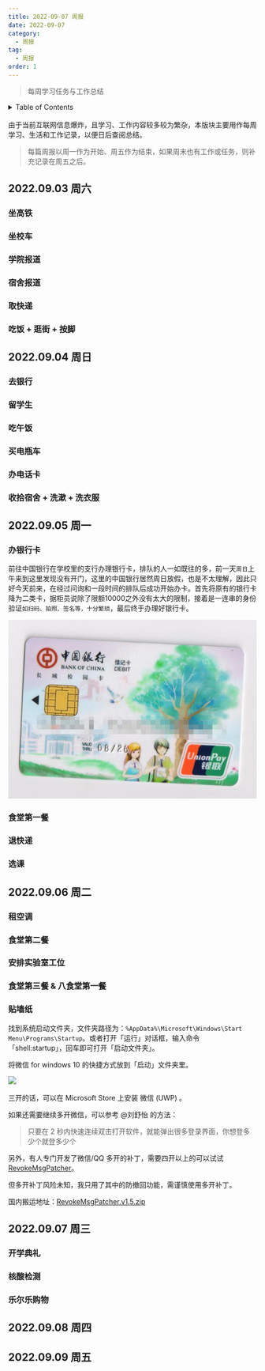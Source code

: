 ```yaml
---
title: 2022-09-07 周报
date: 2022-09-07
category:
  - 周报
tag:
  - 周报
order: 1
---
```

> 每周学习任务与工作总结

<!-- TABLE OF CONTENTS 有序为<ol>，无序为<ul> -->
<details>
  <summary>Table of Contents</summary>
  <ul>
    <li><a href="#-2022.09.05 周一"> 2022.09.05 周一 </a></li>
    <li><a href="#-2022.09.06 周二"> 2022.09.06 周二 </a></li>
    <li><a href="#-2022.09.07 周三"> 2022.09.07 周三 </a></li>
    <li><a href="#-2022.09.08 周四"> 2022.09.08 周四 </a></li>
    <li><a href="#-2022.09.09 周五"> 2022.09.09 周五 </a></li>
  </ul>
</details>
<br>
由于当前互联网信息爆炸，且学习、工作内容较多较为繁杂，本版块主要用作每周学习、生活和工作记录，以便日后查阅总结。

> 每篇周报以周一作为开始、周五作为结束，如果周末也有工作或任务，则补充记录在周五之后。

## 2022.09.03 周六

### 坐高铁

### 坐校车

### 学院报道

### 宿舍报道

### 取快递

### 吃饭 + 逛街 + 按脚

## 2022.09.04 周日

### 去银行

### 留学生

### 吃午饭

### 买电瓶车

### 办电话卡

### 收拾宿舍 + 洗漱 + 洗衣服

## 2022.09.05 周一

### 办银行卡

前往中国银行在学校里的支行办理银行卡，排队的人一如既往的多，前一天`周日`上午来到这里发现没有开门，这里的中国银行居然周日放假，也是不太理解，因此只好今天前来，在经过问询和一段时间的排队后成功开始办卡。首先将原有的银行卡降为二类卡，据柜员说除了限额10000之外没有太大的限制，接着是一连串的身份验证`如扫码、拍照、签名等，十分繁琐`，最后终于办理好银行卡。

![](card.jpg)

### 食堂第一餐

### 退快递

### 选课

## 2022.09.06 周二

### 租空调

### 食堂第二餐

### 安排实验室工位

### 食堂第三餐 & 八食堂第一餐

### 贴墙纸

找到系统启动文件夹，文件夹路径为：`%AppData%\Microsoft\Windows\Start Menu\Programs\Startup`。或者打开「运行」对话框，输入命令「shell:startup」，回车即可打开「启动文件夹」。

将微信 for windows 10 的快捷方式放到「启动」文件夹里。

![](http://tc.seoipo.com/2022-05-06-04-23-49.png)

三开的话，可以在 Microsoft Store 上安装 微信 (UWP) 。

如果还需要继续多开微信，可以参考 @刘舒怡 的方法：

> 只要在 2 秒内快速连续双击打开软件，就能弹出很多登录界面，你想登多少个就登多少个

另外，有人专门开发了微信/QQ 多开的补丁，需要四开以上的可以试试 [RevokeMsgPatcher](https://github.com/huiyadanli/RevokeMsgPatcher)。

但多开补丁风险未知，我只用了其中的防撤回功能，需谨慎使用多开补丁。

国内搬运地址：[RevokeMsgPatcher.v1.5.zip](https://wwz.lanzouf.com/ij0oz05ns3di)

## 2022.09.07 周三

### 开学典礼

### 核酸检测

### 乐尔乐购物

## 2022.09.08 周四

## 2022.09.09 周五